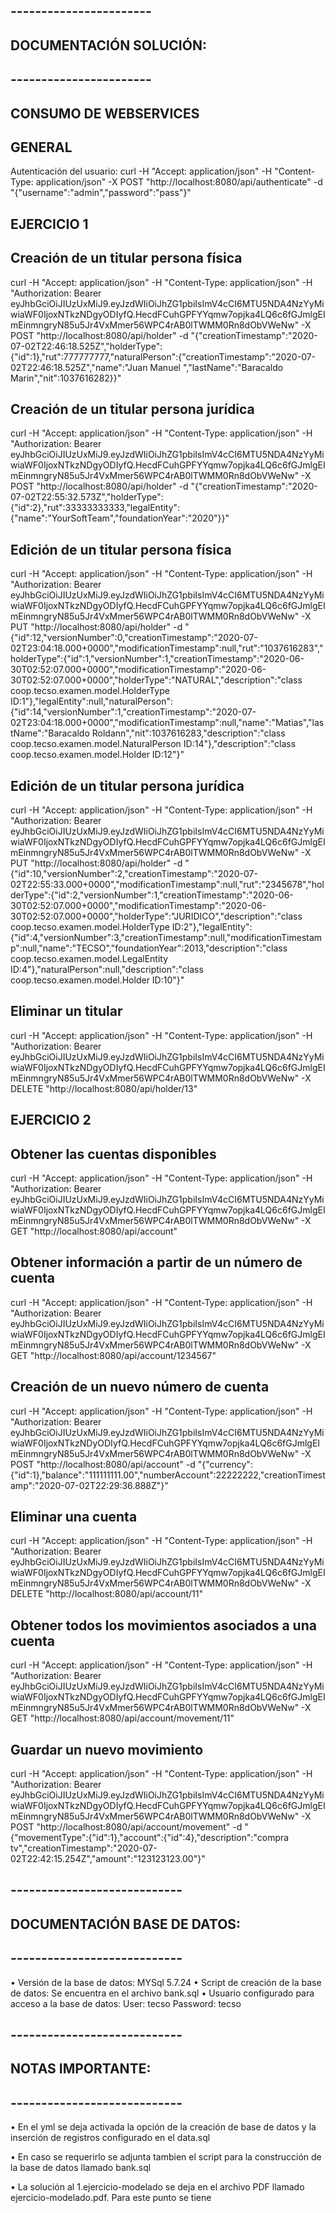 ## ----------------------- ##   
## DOCUMENTACIÓN SOLUCIÓN: ##
## ----------------------- ##

## CONSUMO DE WEBSERVICES 

## GENERAL

Autenticación del usuario:
curl -H "Accept: application/json" -H "Content-Type: application/json" -X POST "http://localhost:8080/api/authenticate" -d "{\"username\":\"admin\",\"password\":\"pass\"}"

## EJERCICIO 1

## Creación de un titular persona física
curl -H "Accept: application/json" -H "Content-Type: application/json" -H "Authorization: Bearer eyJhbGciOiJIUzUxMiJ9.eyJzdWIiOiJhZG1pbiIsImV4cCI6MTU5NDA4NzYyMiwiaWF0IjoxNTkzNDgyODIyfQ.HecdFCuhGPFYYqmw7opjka4LQ6c6fGJmlgEImEinmngryN85u5Jr4VxMmer56WPC4rAB0lTWMM0Rn8dObVWeNw" -X POST "http://localhost:8080/api/holder" -d "{\"creationTimestamp\":\"2020-07-02T22:46:18.525Z\",\"holderType\":{\"id\":1},\"rut\":777777777,\"naturalPerson\":{\"creationTimestamp\":\"2020-07-02T22:46:18.525Z\",\"name\":\"Juan Manuel \",\"lastName\":\"Baracaldo Marin\",\"nit\":1037616282}}"

## Creación de un titular persona jurídica
curl -H "Accept: application/json" -H "Content-Type: application/json" -H "Authorization: Bearer eyJhbGciOiJIUzUxMiJ9.eyJzdWIiOiJhZG1pbiIsImV4cCI6MTU5NDA4NzYyMiwiaWF0IjoxNTkzNDgyODIyfQ.HecdFCuhGPFYYqmw7opjka4LQ6c6fGJmlgEImEinmngryN85u5Jr4VxMmer56WPC4rAB0lTWMM0Rn8dObVWeNw" -X POST "http://localhost:8080/api/holder" -d "{\"creationTimestamp\":\"2020-07-02T22:55:32.573Z\",\"holderType\":{\"id\":2},\"rut\":33333333333,\"legalEntity\":{\"name\":\"YourSoftTeam\",\"foundationYear\":\"2020\"}}"

## Edición de un titular persona física
curl -H "Accept: application/json" -H "Content-Type: application/json" -H "Authorization: Bearer eyJhbGciOiJIUzUxMiJ9.eyJzdWIiOiJhZG1pbiIsImV4cCI6MTU5NDA4NzYyMiwiaWF0IjoxNTkzNDgyODIyfQ.HecdFCuhGPFYYqmw7opjka4LQ6c6fGJmlgEImEinmngryN85u5Jr4VxMmer56WPC4rAB0lTWMM0Rn8dObVWeNw" -X PUT "http://localhost:8080/api/holder" -d "{\"id\":12,\"versionNumber\":0,\"creationTimestamp\":\"2020-07-02T23:04:18.000+0000\",\"modificationTimestamp\":null,\"rut\":\"1037616283\",\"holderType\":{\"id\":1,\"versionNumber\":1,\"creationTimestamp\":\"2020-06-30T02:52:07.000+0000\",\"modificationTimestamp\":\"2020-06-30T02:52:07.000+0000\",\"holderType\":\"NATURAL\",\"description\":\"class coop.tecso.examen.model.HolderType ID:1\"},\"legalEntity\":null,\"naturalPerson\":{\"id\":14,\"versionNumber\":1,\"creationTimestamp\":\"2020-07-02T23:04:18.000+0000\",\"modificationTimestamp\":null,\"name\":\"Matias\",\"lastName\":\"Baracaldo Roldann\",\"nit\":1037616283,\"description\":\"class coop.tecso.examen.model.NaturalPerson ID:14\"},\"description\":\"class coop.tecso.examen.model.Holder ID:12\"}"

## Edición de un titular persona jurídica
curl -H "Accept: application/json" -H "Content-Type: application/json" -H "Authorization: Bearer eyJhbGciOiJIUzUxMiJ9.eyJzdWIiOiJhZG1pbiIsImV4cCI6MTU5NDA4NzYyMiwiaWF0IjoxNTkzNDgyODIyfQ.HecdFCuhGPFYYqmw7opjka4LQ6c6fGJmlgEImEinmngryN85u5Jr4VxMmer56WPC4rAB0lTWMM0Rn8dObVWeNw" -X PUT "http://localhost:8080/api/holder" -d "{\"id\":10,\"versionNumber\":2,\"creationTimestamp\":\"2020-07-02T22:55:33.000+0000\",\"modificationTimestamp\":null,\"rut\":\"2345678\",\"holderType\":{\"id\":2,\"versionNumber\":1,\"creationTimestamp\":\"2020-06-30T02:52:07.000+0000\",\"modificationTimestamp\":\"2020-06-30T02:52:07.000+0000\",\"holderType\":\"JURIDICO\",\"description\":\"class coop.tecso.examen.model.HolderType ID:2\"},\"legalEntity\":{\"id\":4,\"versionNumber\":3,\"creationTimestamp\":null,\"modificationTimestamp\":null,\"name\":\"TECSO\",\"foundationYear\":2013,\"description\":\"class coop.tecso.examen.model.LegalEntity ID:4\"},\"naturalPerson\":null,\"description\":\"class coop.tecso.examen.model.Holder ID:10\"}"

## Eliminar un titular
curl -H "Accept: application/json" -H "Content-Type: application/json" -H "Authorization: Bearer eyJhbGciOiJIUzUxMiJ9.eyJzdWIiOiJhZG1pbiIsImV4cCI6MTU5NDA4NzYyMiwiaWF0IjoxNTkzNDgyODIyfQ.HecdFCuhGPFYYqmw7opjka4LQ6c6fGJmlgEImEinmngryN85u5Jr4VxMmer56WPC4rAB0lTWMM0Rn8dObVWeNw" -X DELETE "http://localhost:8080/api/holder/13"

## EJERCICIO 2 

## Obtener las cuentas disponibles
curl -H "Accept: application/json" -H "Content-Type: application/json" -H "Authorization: Bearer eyJhbGciOiJIUzUxMiJ9.eyJzdWIiOiJhZG1pbiIsImV4cCI6MTU5NDA4NzYyMiwiaWF0IjoxNTkzNDgyODIyfQ.HecdFCuhGPFYYqmw7opjka4LQ6c6fGJmlgEImEinmngryN85u5Jr4VxMmer56WPC4rAB0lTWMM0Rn8dObVWeNw" -X GET "http://localhost:8080/api/account"

## Obtener información a partir de un número de cuenta
curl -H "Accept: application/json" -H "Content-Type: application/json" -H "Authorization: Bearer eyJhbGciOiJIUzUxMiJ9.eyJzdWIiOiJhZG1pbiIsImV4cCI6MTU5NDA4NzYyMiwiaWF0IjoxNTkzNDgyODIyfQ.HecdFCuhGPFYYqmw7opjka4LQ6c6fGJmlgEImEinmngryN85u5Jr4VxMmer56WPC4rAB0lTWMM0Rn8dObVWeNw" -X GET "http://localhost:8080/api/account/1234567"

## Creación de un nuevo número de cuenta
curl -H "Accept: application/json" -H "Content-Type: application/json" -H "Authorization: Bearer eyJhbGciOiJIUzUxMiJ9.eyJzdWIiOiJhZG1pbiIsImV4cCI6MTU5NDA4NzYyMiwiaWF0IjoxNTkzNDyODIyfQ.HecdFCuhGPFYYqmw7opjka4LQ6c6fGJmlgEImEinmngryN85u5Jr4VxMmer56WPC4rAB0lTWMM0Rn8dObVWeNw" -X POST "http://localhost:8080/api/account" -d "{\"currency\":{\"id\":1},\"balance\":\"111111111.00\",\"numberAccount\":22222222,\"creationTimestamp\":\"2020-07-02T22:29:36.888Z\"}"

## Eliminar una cuenta
curl -H "Accept: application/json" -H "Content-Type: application/json" -H "Authorization: Bearer eyJhbGciOiJIUzUxMiJ9.eyJzdWIiOiJhZG1pbiIsImV4cCI6MTU5NDA4NzYyMiwiaWF0IjoxNTkzNDgyODIyfQ.HecdFCuhGPFYYqmw7opjka4LQ6c6fGJmlgEImEinmngryN85u5Jr4VxMmer56WPC4rAB0lTWMM0Rn8dObVWeNw" -X DELETE "http://localhost:8080/api/account/11"

## Obtener todos los movimientos asociados a una cuenta
curl -H "Accept: application/json" -H "Content-Type: application/json" -H "Authorization: Bearer eyJhbGciOiJIUzUxMiJ9.eyJzdWIiOiJhZG1pbiIsImV4cCI6MTU5NDA4NzYyMiwiaWF0IjoxNTkzNDgyODIyfQ.HecdFCuhGPFYYqmw7opjka4LQ6c6fGJmlgEImEinmngryN85u5Jr4VxMmer56WPC4rAB0lTWMM0Rn8dObVWeNw" -X GET "http://localhost:8080/api/account/movement/11"

## Guardar un nuevo movimiento
curl -H "Accept: application/json" -H "Content-Type: application/json" -H "Authorization: Bearer eyJhbGciOiJIUzUxMiJ9.eyJzdWIiOiJhZG1pbiIsImV4cCI6MTU5NDA4NzYyMiwiaWF0IjoxNTkzNDgyODIyfQ.HecdFCuhGPFYYqmw7opjka4LQ6c6fGJmlgEImEinmngryN85u5Jr4VxMmer56WPC4rAB0lTWMM0Rn8dObVWeNw" -X POST "http://localhost:8080/api/account/movement" -d "{\"movementType\":{\"id\":1},\"account\":{\"id\":4},\"description\":\"compra tv\",\"creationTimestamp\":\"2020-07-02T22:42:15.254Z\",\"amount\":\"123123123.00\"}"


## ---------------------------- ##   
## DOCUMENTACIÓN BASE DE DATOS: ##
## ---------------------------- ##

•	Versión de la base de datos: MYSql 5.7.24
•	Script de creación de la base de datos:
Se encuentra en el archivo bank.sql
•	Usuario configurado para acceso a la base de datos:
    User: tecso
    Password: tecso

## ---------------------------- ##   
## NOTAS IMPORTANTE: ##
## ---------------------------- ##

•	En el yml se deja activada la opción de la creación de base de datos y la inserción de registros configurado en el data.sql

•	En caso se requerirlo se adjunta tambien el script para la construcción de la base de datos llamado bank.sql

•   La solución al 1.ejercicio-modelado se deja en el archivo PDF llamado ejercicio-modelado.pdf. Para este punto se tiene 


